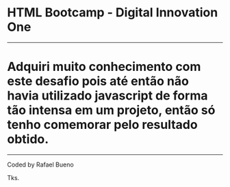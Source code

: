 # HTML Bootcamp - Digital Innovation One
---
# Adquiri muito conhecimento com este desafio pois até então não havia utilizado javascript de forma tão intensa em um projeto, então só tenho comemorar pelo resultado obtido.
---
Coded by Rafael Bueno

Tks.
